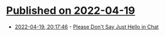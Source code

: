 # [Published on 2022-04-19](index.md)

* [2022-04-19, 20:17:46](https://news.ycombinator.com/item?id=31088433) - [Please Don't Say Just Hello in Chat](https://www.nohello.com/2013/01/please-dont-say-just-hello-in-chat.html)
